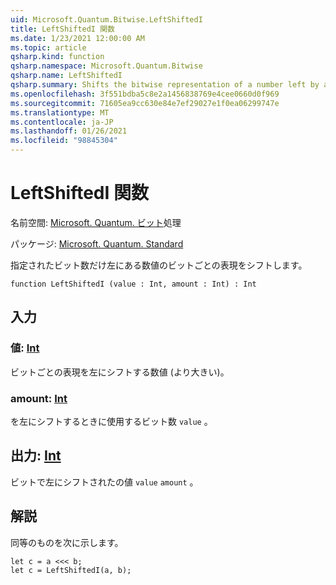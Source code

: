 ```yaml
---
uid: Microsoft.Quantum.Bitwise.LeftShiftedI
title: LeftShiftedI 関数
ms.date: 1/23/2021 12:00:00 AM
ms.topic: article
qsharp.kind: function
qsharp.namespace: Microsoft.Quantum.Bitwise
qsharp.name: LeftShiftedI
qsharp.summary: Shifts the bitwise representation of a number left by a given number of bits.
ms.openlocfilehash: 3f551bdba5c8e2a1456838769e4cee0660d0f969
ms.sourcegitcommit: 71605ea9cc630e84e7ef29027e1f0ea06299747e
ms.translationtype: MT
ms.contentlocale: ja-JP
ms.lasthandoff: 01/26/2021
ms.locfileid: "98845304"
---
```

# <a name="leftshiftedi-function"></a>LeftShiftedI 関数

名前空間: [Microsoft. Quantum. ビット](xref:Microsoft.Quantum.Bitwise)処理

パッケージ: [Microsoft. Quantum. Standard](https://nuget.org/packages/Microsoft.Quantum.Standard)


指定されたビット数だけ左にある数値のビットごとの表現をシフトします。

```qsharp
function LeftShiftedI (value : Int, amount : Int) : Int
```


## <a name="input"></a>入力

### <a name="value--int"></a>値: [Int](xref:microsoft.quantum.lang-ref.int)

ビットごとの表現を左にシフトする数値 (より大きい)。


### <a name="amount--int"></a>amount: [Int](xref:microsoft.quantum.lang-ref.int)

を左にシフトするときに使用するビット数 `value` 。



## <a name="output--int"></a>出力: [Int](xref:microsoft.quantum.lang-ref.int)

ビットで左にシフトされたの値 `value` `amount` 。

## <a name="remarks"></a>解説

同等のものを次に示します。

```qsharp
let c = a <<< b;
let c = LeftShiftedI(a, b);
```